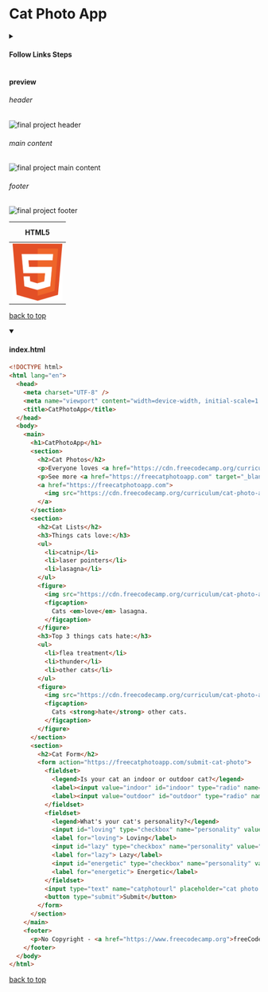 
<a id=top></a>

# Cat Photo App

<details>
      <summary>
        <h4>Follow Links Steps</h4>
      </summary>

<table>
  <thead>
    <tr><th><a href="https://github.com/AndriiKot/Desing___Cat_Photo_App___freeCodeCamp//tree/main/steps/__00__title_" target="_self">Step 0</a></th><th><a href="https://github.com/AndriiKot/Desing___Cat_Photo_App___freeCodeCamp//tree/main/steps/__01__step__" target="_self">Step 1</a></th><th><a href="https://github.com/AndriiKot/Desing___Cat_Photo_App___freeCodeCamp//tree/main/steps/__02__step__" target="_self">Step 2</a></th><th><a href="https://github.com/AndriiKot/Desing___Cat_Photo_App___freeCodeCamp//tree/main/steps/__03__step__" target="_self">Step 3</a></th><th><a href="https://github.com/AndriiKot/Desing___Cat_Photo_App___freeCodeCamp//tree/main/steps/__04__step__" target="_self">Step 4</a></th><tr><th><a href="https://github.com/AndriiKot/Desing___Cat_Photo_App___freeCodeCamp//tree/main/steps/__05__step__" target="_self">Step 5</a></th><th><a href="https://github.com/AndriiKot/Desing___Cat_Photo_App___freeCodeCamp//tree/main/steps/__06__step__" target="_self">Step 6</a></th><th><a href="https://github.com/AndriiKot/Desing___Cat_Photo_App___freeCodeCamp//tree/main/steps/__07__step__" target="_self">Step 7</a></th><th><a href="https://github.com/AndriiKot/Desing___Cat_Photo_App___freeCodeCamp//tree/main/steps/__08__step__" target="_self">Step 8</a></th><th><a href="https://github.com/AndriiKot/Desing___Cat_Photo_App___freeCodeCamp//tree/main/steps/__09__step__" target="_self">Step 9</a></th><tr><th><a href="https://github.com/AndriiKot/Desing___Cat_Photo_App___freeCodeCamp//tree/main/steps/__10__step__" target="_self">Step 10</a></th><th><a href="https://github.com/AndriiKot/Desing___Cat_Photo_App___freeCodeCamp//tree/main/steps/__11__step__" target="_self">Step 11</a></th><th><a href="https://github.com/AndriiKot/Desing___Cat_Photo_App___freeCodeCamp//tree/main/steps/__12__step__" target="_self">Step 12</a></th><th><a href="https://github.com/AndriiKot/Desing___Cat_Photo_App___freeCodeCamp//tree/main/steps/__13__step__" target="_self">Step 13</a></th><th><a href="https://github.com/AndriiKot/Desing___Cat_Photo_App___freeCodeCamp//tree/main/steps/__14__step__" target="_self">Step 14</a></th><tr><th><a href="https://github.com/AndriiKot/Desing___Cat_Photo_App___freeCodeCamp//tree/main/steps/__15__step__" target="_self">Step 15</a></th><th><a href="https://github.com/AndriiKot/Desing___Cat_Photo_App___freeCodeCamp//tree/main/steps/__16__step__" target="_self">Step 16</a></th><th><a href="https://github.com/AndriiKot/Desing___Cat_Photo_App___freeCodeCamp//tree/main/steps/__17__step__" target="_self">Step 17</a></th><th><a href="https://github.com/AndriiKot/Desing___Cat_Photo_App___freeCodeCamp//tree/main/steps/__18__step__" target="_self">Step 18</a></th><th><a href="https://github.com/AndriiKot/Desing___Cat_Photo_App___freeCodeCamp//tree/main/steps/__19__step__" target="_self">Step 19</a></th><tr><th><a href="https://github.com/AndriiKot/Desing___Cat_Photo_App___freeCodeCamp//tree/main/steps/__20__step__" target="_self">Step 20</a></th><th><a href="https://github.com/AndriiKot/Desing___Cat_Photo_App___freeCodeCamp//tree/main/steps/__21__step__" target="_self">Step 21</a></th><th><a href="https://github.com/AndriiKot/Desing___Cat_Photo_App___freeCodeCamp//tree/main/steps/__22__step__" target="_self">Step 22</a></th><th><a href="https://github.com/AndriiKot/Desing___Cat_Photo_App___freeCodeCamp//tree/main/steps/__23__step__" target="_self">Step 23</a></th><th><a href="https://github.com/AndriiKot/Desing___Cat_Photo_App___freeCodeCamp//tree/main/steps/__24__step__" target="_self">Step 24</a></th><tr><th><a href="https://github.com/AndriiKot/Desing___Cat_Photo_App___freeCodeCamp//tree/main/steps/__25__step__" target="_self">Step 25</a></th><th><a href="https://github.com/AndriiKot/Desing___Cat_Photo_App___freeCodeCamp//tree/main/steps/__26__step__" target="_self">Step 26</a></th><th><a href="https://github.com/AndriiKot/Desing___Cat_Photo_App___freeCodeCamp//tree/main/steps/__27__step__" target="_self">Step 27</a></th><th><a href="https://github.com/AndriiKot/Desing___Cat_Photo_App___freeCodeCamp//tree/main/steps/__28__step__" target="_self">Step 28</a></th><th><a href="https://github.com/AndriiKot/Desing___Cat_Photo_App___freeCodeCamp//tree/main/steps/__29__step__" target="_self">Step 29</a></th><tr><th><a href="https://github.com/AndriiKot/Desing___Cat_Photo_App___freeCodeCamp//tree/main/steps/__30__step__" target="_self">Step 30</a></th><th><a href="https://github.com/AndriiKot/Desing___Cat_Photo_App___freeCodeCamp//tree/main/steps/__31__step__" target="_self">Step 31</a></th><th><a href="https://github.com/AndriiKot/Desing___Cat_Photo_App___freeCodeCamp//tree/main/steps/__32__step__" target="_self">Step 32</a></th><th><a href="https://github.com/AndriiKot/Desing___Cat_Photo_App___freeCodeCamp//tree/main/steps/__33__step__" target="_self">Step 33</a></th><th><a href="https://github.com/AndriiKot/Desing___Cat_Photo_App___freeCodeCamp//tree/main/steps/__34__step__" target="_self">Step 34</a></th><tr><th><a href="https://github.com/AndriiKot/Desing___Cat_Photo_App___freeCodeCamp//tree/main/steps/__35__step__" target="_self">Step 35</a></th><th><a href="https://github.com/AndriiKot/Desing___Cat_Photo_App___freeCodeCamp//tree/main/steps/__36__step__" target="_self">Step 36</a></th><th><a href="https://github.com/AndriiKot/Desing___Cat_Photo_App___freeCodeCamp//tree/main/steps/__37__step__" target="_self">Step 37</a></th><th><a href="https://github.com/AndriiKot/Desing___Cat_Photo_App___freeCodeCamp//tree/main/steps/__38__step__" target="_self">Step 38</a></th><th><a href="https://github.com/AndriiKot/Desing___Cat_Photo_App___freeCodeCamp//tree/main/steps/__39__step__" target="_self">Step 39</a></th><tr><th><a href="https://github.com/AndriiKot/Desing___Cat_Photo_App___freeCodeCamp//tree/main/steps/__40__step__" target="_self">Step 40</a></th><th><a href="https://github.com/AndriiKot/Desing___Cat_Photo_App___freeCodeCamp//tree/main/steps/__41__step__" target="_self">Step 41</a></th><th><a href="https://github.com/AndriiKot/Desing___Cat_Photo_App___freeCodeCamp//tree/main/steps/__42__step__" target="_self">Step 42</a></th><th><a href="https://github.com/AndriiKot/Desing___Cat_Photo_App___freeCodeCamp//tree/main/steps/__43__step__" target="_self">Step 43</a></th><th><a href="https://github.com/AndriiKot/Desing___Cat_Photo_App___freeCodeCamp//tree/main/steps/__44__step__" target="_self">Step 44</a></th><tr><th><a href="https://github.com/AndriiKot/Desing___Cat_Photo_App___freeCodeCamp//tree/main/steps/__45__step__" target="_self">Step 45</a></th><th><a href="https://github.com/AndriiKot/Desing___Cat_Photo_App___freeCodeCamp//tree/main/steps/__46__step__" target="_self">Step 46</a></th><th><a href="https://github.com/AndriiKot/Desing___Cat_Photo_App___freeCodeCamp//tree/main/steps/__47__step__" target="_self">Step 47</a></th><th><a href="https://github.com/AndriiKot/Desing___Cat_Photo_App___freeCodeCamp//tree/main/steps/__48__step__" target="_self">Step 48</a></th><th><a href="https://github.com/AndriiKot/Desing___Cat_Photo_App___freeCodeCamp//tree/main/steps/__49__step__" target="_self">Step 49</a></th><tr><th><a href="https://github.com/AndriiKot/Desing___Cat_Photo_App___freeCodeCamp//tree/main/steps/__50__step__" target="_self">Step 50</a></th><th><a href="https://github.com/AndriiKot/Desing___Cat_Photo_App___freeCodeCamp//tree/main/steps/__51__step__" target="_self">Step 51</a></th><th><a href="https://github.com/AndriiKot/Desing___Cat_Photo_App___freeCodeCamp//tree/main/steps/__52__step__" target="_self">Step 52</a></th><th><a href="https://github.com/AndriiKot/Desing___Cat_Photo_App___freeCodeCamp//tree/main/steps/__53__step__" target="_self">Step 53</a></th><th><a href="https://github.com/AndriiKot/Desing___Cat_Photo_App___freeCodeCamp//tree/main/steps/__54__step__" target="_self">Step 54</a></th><tr><th><a href="https://github.com/AndriiKot/Desing___Cat_Photo_App___freeCodeCamp//tree/main/steps/__55__step__" target="_self">Step 55</a></th><th><a href="https://github.com/AndriiKot/Desing___Cat_Photo_App___freeCodeCamp//tree/main/steps/__56__step__" target="_self">Step 56</a></th><th><a href="https://github.com/AndriiKot/Desing___Cat_Photo_App___freeCodeCamp//tree/main/steps/__57__step__" target="_self">Step 57</a></th><th><a href="https://github.com/AndriiKot/Desing___Cat_Photo_App___freeCodeCamp//tree/main/steps/__58__step__" target="_self">Step 58</a></th><th><a href="https://github.com/AndriiKot/Desing___Cat_Photo_App___freeCodeCamp//tree/main/steps/__59__step__" target="_self">Step 59</a></th><tr><th><a href="https://github.com/AndriiKot/Desing___Cat_Photo_App___freeCodeCamp//tree/main/steps/__60__step__" target="_self">Step 60</a></th><th><a href="https://github.com/AndriiKot/Desing___Cat_Photo_App___freeCodeCamp//tree/main/steps/__61__step__" target="_self">Step 61</a></th><th><a href="https://github.com/AndriiKot/Desing___Cat_Photo_App___freeCodeCamp//tree/main/steps/__62__step__" target="_self">Step 62</a></th><th><a href="https://github.com/AndriiKot/Desing___Cat_Photo_App___freeCodeCamp//tree/main/steps/__63__step__" target="_self">Step 63</a></th><th><a href="https://github.com/AndriiKot/Desing___Cat_Photo_App___freeCodeCamp//tree/main/steps/__64__step__" target="_self">Step 64</a></th><tr><th><a href="https://github.com/AndriiKot/Desing___Cat_Photo_App___freeCodeCamp//tree/main/steps/__65__step__" target="_self">Step 65</a></th><th><a href="https://github.com/AndriiKot/Desing___Cat_Photo_App___freeCodeCamp//tree/main/steps/__66__step__" target="_self">Step 66</a></th><th><a href="https://github.com/AndriiKot/Desing___Cat_Photo_App___freeCodeCamp//tree/main/steps/__67__step__" target="_self">Step 67</a></th><th><a href="https://github.com/AndriiKot/Desing___Cat_Photo_App___freeCodeCamp//tree/main/steps/__68__step__" target="_self">Step 68</a></th><th><a href="https://github.com/AndriiKot/Desing___Cat_Photo_App___freeCodeCamp//tree/main/steps/__69__step__" target="_self">Step 69</a></th><tr><th><a href="https://github.com/AndriiKot/Desing___Cat_Photo_App___freeCodeCamp//tree/main/steps/__70__step__" target="_self">Step 70</a></th><th><a href="https://github.com/AndriiKot/Desing___Cat_Photo_App___freeCodeCamp//tree/main/steps/__71__step__" target="_self">Step 71</a></th></tr>
  </thead>
  <tbody>
  </tbody>
</table>
</details>

<h4>preview</h4>
  <h6>header</h6>
    <img src="https://github.com/AndriiKot/Desing___Cat_Photo_App___freeCodeCamp/blob/main/images/previews/preview__final-project/final_project__header.png" alt="final project header">
  <h6>main content</h6>
    <img src="https://github.com/AndriiKot/Desing___Cat_Photo_App___freeCodeCamp/blob/main/images/previews/preview__final-project/final_project__main.png" alt="final project main content">
  <h6>footer</h6>
    <img src="https://github.com/AndriiKot/Desing___Cat_Photo_App___freeCodeCamp/blob/main/images/previews/preview__final-project/final_project__footer.png" alt="final project footer">

<table>
  <thead>
      <tr><th height=33 width=100>HTML5</th>
  </thead>
  <tbody>
      <tr><td height=100 width=100><a href=https://html.spec.whatwg.org/multipage/ target="_self"><img src=https://github.com/AndriiKot/iconsSVG_and_linksDocs/blob/main/svg/html.svg alt=HTML5></a></td>
  </tbody>
</table>

[back to top](#top)



<details open>
  <summary>
    <h4>index.html</h4>
  </summary>



```html
<!DOCTYPE html>
<html lang="en">
  <head>
    <meta charset="UTF-8" />
    <meta name="viewport" content="width=device-width, initial-scale=1.0" />
    <title>CatPhotoApp</title>
  </head>
  <body>
    <main>
      <h1>CatPhotoApp</h1>
      <section>
        <h2>Cat Photos</h2>
        <p>Everyone loves <a href="https://cdn.freecodecamp.org/curriculum/cat-photo-app/running-cats.jpg">cute cats</a> online!</p>
        <p>See more <a href="https://freecatphotoapp.com" target="_blank">cat photos</a> in our gallery.</p>
        <a href="https://freecatphotoapp.com">
          <img src="https://cdn.freecodecamp.org/curriculum/cat-photo-app/relaxing-cat.jpg" alt="A cute orange cat lying on its back">
        </a>
      </section>
      <section>
        <h2>Cat Lists</h2>
        <h3>Things cats love:</h3>
        <ul>
          <li>catnip</li>
          <li>laser pointers</li>
          <li>lasagna</li>
        </ul>
        <figure>
          <img src="https://cdn.freecodecamp.org/curriculum/cat-photo-app/lasagna.jpg" alt="A slice of lasagna on a plate">
          <figcaption>
            Cats <em>love</em> lasagna.
          </figcaption>
        </figure>
        <h3>Top 3 things cats hate:</h3>
        <ul>
          <li>flea treatment</li>
          <li>thunder</li>
          <li>other cats</li>
        </ul>
        <figure>
          <img src="https://cdn.freecodecamp.org/curriculum/cat-photo-app/cats.jpg" alt="Five cats looking around a field.">
          <figcaption>
            Cats <strong>hate</strong> other cats.
          </figcaption>
        </figure>
      </section>
      <section>
        <h2>Cat Form</h2>
        <form action="https://freecatphotoapp.com/submit-cat-photo">
          <fieldset>
            <legend>Is your cat an indoor or outdoor cat?</legend>
            <label><input value="indoor" id="indoor" type="radio" name="indoor-outdoor" checked> Indoor</label>
            <label><input value="outdoor" id="outdoor" type="radio" name="indoor-outdoor"> Outdoor</label>
          </fieldset>
          <fieldset>
            <legend>What's your cat's personality?</legend>
            <input id="loving" type="checkbox" name="personality" value="loving" checked>
            <label for="loving"> Loving</label>
            <input id="lazy" type="checkbox" name="personality" value="lazy">
            <label for="lazy"> Lazy</label>
            <input id="energetic" type="checkbox" name="personality" value="energetic">
            <label for="energetic"> Energetic</label>
          </fieldset>
          <input type="text" name="catphotourl" placeholder="cat photo URL" required>
          <button type="submit">Submit</button>
        </form>
      </section>
    </main>
    <footer>
      <p>No Copyright - <a href="https://www.freecodecamp.org">freeCodeCamp.org</a></p>
    </footer>
  </body>
</html>

```



[back to top](#top)


</details>
